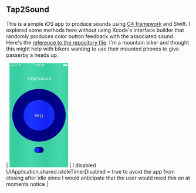 ## Tap2Sound 

This is a simple iOS app to produce sounds using [C4 framework](http://www.c4ios.com) and Swift. I explored some methods here without using Xcode's interface builder that randomly produces color button feedback with the associated sound.  Here's the [reference to the repository file](https://github.com/philsgu/bell-sound-swift-app-). I'm a mountain biker and thought this might help with bikers wanting to use their mounted phones to give passerby a heads up.  

| <img src="/images/tout.gif" alt="bell" width="160" height="284"> | I disabled UIApplication.shared.isIdleTimerDisabled = true
to avoid the app from closing after idle since I would anticipate that the user would need this on at moments notice |

